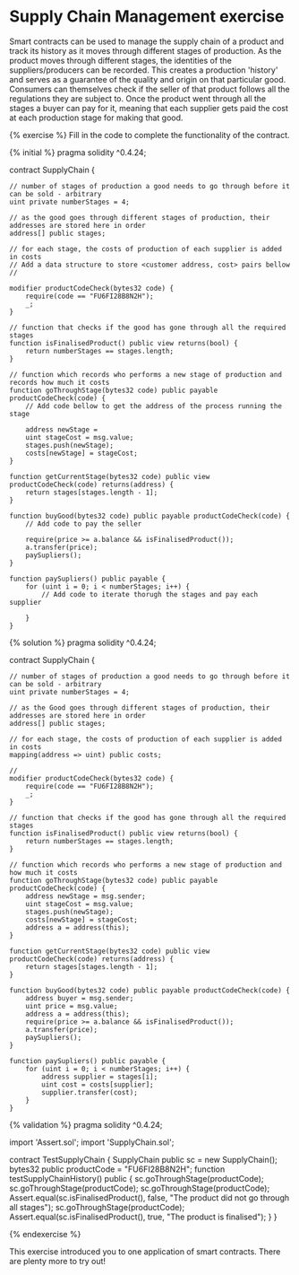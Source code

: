 # Supply Chain Management exercise

  Smart contracts can be used to manage the supply chain of a product and track its history as it moves through different stages of production.
  As the product moves through different stages, the identities of the suppliers/producers can be recorded. This creates a production 'history' and serves as a guarantee of the quality and origin on that particular good. Consumers can themselves check if the seller of that product follows all the regulations they are subject to. Once the product went through all the stages a buyer can pay for it, meaning that each supplier gets paid the cost at each production stage for making that good.

{% exercise %}
Fill in the code to complete the functionality of the contract.

{% initial %}
pragma solidity ^0.4.24;

contract SupplyChain {
    
    // number of stages of production a good needs to go through before it can be sold - arbitrary
    uint private numberStages = 4;
    
    // as the good goes through different stages of production, their addresses are stored here in order
    address[] public stages;
    
    // for each stage, the costs of production of each supplier is added in costs
    // Add a data structure to store <customer address, cost> pairs bellow
    //
     
    modifier productCodeCheck(bytes32 code) {
        require(code == "FU6FI28B8N2H");
        _;
    }
    
    // function that checks if the good has gone through all the required stages
    function isFinalisedProduct() public view returns(bool) {
        return numberStages == stages.length;
    }
    
    // function which records who performs a new stage of production and records how much it costs
    function goThroughStage(bytes32 code) public payable productCodeCheck(code) {
        // Add code bellow to get the address of the process running the stage

        address newStage = 
        uint stageCost = msg.value;
        stages.push(newStage);
        costs[newStage] = stageCost;
    }
    
    function getCurrentStage(bytes32 code) public view productCodeCheck(code) returns(address) {
        return stages[stages.length - 1];
    }
    
    function buyGood(bytes32 code) public payable productCodeCheck(code) {
        // Add code to pay the seller

        require(price >= a.balance && isFinalisedProduct());
        a.transfer(price);
        paySupliers();
    }
    
    function paySupliers() public payable {
        for (uint i = 0; i < numberStages; i++) {
            // Add code to iterate thorugh the stages and pay each supplier

        }
    }

{% solution %}
pragma solidity ^0.4.24;

contract SupplyChain {
    
    // number of stages of production a good needs to go through before it can be sold - arbitrary
    uint private numberStages = 4;
    
    // as the Good goes through different stages of production, their addresses are stored here in order
    address[] public stages;
    
    // for each stage, the costs of production of each supplier is added in costs
    mapping(address => uint) public costs;
    
    // 
    modifier productCodeCheck(bytes32 code) {
        require(code == "FU6FI28B8N2H");
        _;
    }
    
    // function that checks if the good has gone through all the required stages
    function isFinalisedProduct() public view returns(bool) {
        return numberStages == stages.length;
    }
    
    // function which records who performs a new stage of production and how much it costs
    function goThroughStage(bytes32 code) public payable productCodeCheck(code) {
        address newStage = msg.sender;
        uint stageCost = msg.value;
        stages.push(newStage);
        costs[newStage] = stageCost;
        address a = address(this);
    }
    
    function getCurrentStage(bytes32 code) public view productCodeCheck(code) returns(address) {
        return stages[stages.length - 1];
    }
    
    function buyGood(bytes32 code) public payable productCodeCheck(code) {
        address buyer = msg.sender;
        uint price = msg.value;
        address a = address(this);
        require(price >= a.balance && isFinalisedProduct());
        a.transfer(price);
        paySupliers();
    }
    
    function paySupliers() public payable {
        for (uint i = 0; i < numberStages; i++) {
            address supplier = stages[i];
            uint cost = costs[supplier];
            supplier.transfer(cost);
        }
    }

{% validation %}
pragma solidity ^0.4.24;

import 'Assert.sol';
import 'SupplyChain.sol';

contract TestSupplyChain {
    SupplyChain public sc = new SupplyChain();
    bytes32 public productCode = "FU6FI28B8N2H";
    function testSupplyChainHistory() public {
        sc.goThroughStage(productCode);
        sc.goThroughStage(productCode);
        sc.goThroughStage(productCode);
        Assert.equal(sc.isFinalisedProduct(), false, "The product did not go through all stages");
        sc.goThroughStage(productCode);
        Assert.equal(sc.isFinalisedProduct(), true, "The product is finalised");
    }
}

{% endexercise %}

This exercise introduced you to one application of smart contracts. There are plenty more to try out! 